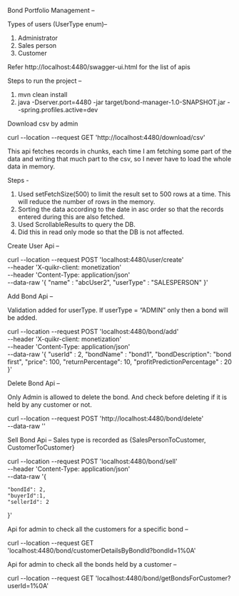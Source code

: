 Bond Portfolio Management –

Types of users (UserType enum)–
1.	Administrator
2.	Sales person
3.	Customer

Refer http://localhost:4480/swagger-ui.html for the list of apis

Steps to run the project –
1.	mvn clean install
2.	java -Dserver.port=4480 -jar target/bond-manager-1.0-SNAPSHOT.jar --spring.profiles.active=dev


Download csv by admin

curl --location --request GET 'http://localhost:4480/download/csv'

This api fetches records in chunks, each time I am fetching some part of the data and writing that much part to the csv, so I never have to load the whole data in memory.

Steps -

1.	Used setFetchSize(500) to limit the result set to 500 rows at a time. This will reduce the number of rows in the memory.
2.	Sorting the data according to the date in asc order so that the records entered during this are also fetched.
3.	Used ScrollableResults to query the DB.
4.	Did this in read only mode so that the DB is not affected.


Create User Api –

curl --location --request POST 'localhost:4480/user/create' \
--header 'X-quikr-client: monetization' \
--header 'Content-Type: application/json' \
--data-raw '{
	"name" : "abcUser2",
	"userType" : "SALESPERSON"
}'

Add Bond Api –

Validation added for userType. If userType = “ADMIN” only then a bond will be added.

curl --location --request POST 'localhost:4480/bond/add' \
--header 'X-quikr-client: monetization' \
--header 'Content-Type: application/json' \
--data-raw '{
	"userId" : 2,
	"bondName" : "bond1",
	"bondDescription": "bond first",
	"price": 100,
	"returnPercentage": 10,
	"profitPredictionPercentage" : 20
}'

Delete Bond Api –

Only Admin is allowed to delete the bond. And check before deleting if it is held by any customer or not.


curl --location --request POST 'http://localhost:4480/bond/delete' \
--data-raw ''


Sell Bond Api –
Sales type is recorded as {SalesPersonToCustomer, CustomerToCustomer}

curl --location --request POST 'localhost:4480/bond/sell' \
--header 'Content-Type: application/json' \
--data-raw '{
	
	"bondId": 2,
	"buyerId":1,
	"sellerId": 2
}'

Api for admin to check all the customers for a specific bond –

curl --location --request GET 'localhost:4480/bond/customerDetailsByBondId?bondId=1%0A'

Api for admin to check all the bonds held by a customer –

curl --location --request GET 'localhost:4480/bond/getBondsForCustomer?userId=1%0A'

